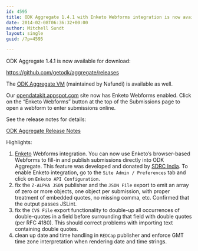 ```yaml
---
id: 4595
title: ODK Aggregate 1.4.1 with Enketo Webforms integration is now available
date: 2014-02-08T06:36:32+00:00
author: Mitchell Sundt
layout: single
guid: /?p=4595

---
```

ODK Aggregate 1.4.1 is now available for download:

<a href="https://github.com/getodk/aggregate/releases" title="Download page" target="_blank">https://github.com/getodk/aggregate/releases</a>

The [ODK Aggregate VM](http://gum.co/odk-aggregate-vm) (maintained by Nafundi) is available as well.

Our <a href="http://opendatakit.appspot.com" title="opendatakit.appspot.com" target="_blank">opendatakit.appspot.com</a> site now has Enketo Webforms enabled. Click on the “Enketo Webforms” button at the top of the Submissions page to open a webform to enter submissions online.

See the release notes for details:

<a href="http://code.google.com/p/opendatakit/wiki/AggregateReleaseNotes" title="ODK Aggregate Release Notes" target="_blank">ODK Aggregate Release Notes</a>

Highlights:

  1. <a href="https://enketo.org/" title="Enketo" target="_blank">Enketo</a> Webforms integration. You can now use Enketo’s browser-based Webforms to fill-in and publish submissions directly into ODK Aggregate. This feature was developed and donated by <a href="http://sdrc.co.in/" title="SDFC India" target="_blank">SDRC India</a>. To enable Enketo integration, go to the `Site Admin / Preferences` tab and click on `Enketo API Configuration`.
  2. fix the `Z-ALPHA JSON` publisher and the `JSON File` export to emit an array of zero or more objects, one object per submission, with proper treatment of embedded quotes, no missing comma, etc. Confirmed that the output passes JSLint.
  3. fix the `CVS File` export functionality to double-up all occurrences of double-quotes in a field before surrounding that field with double quotes (per RFC 4180). This should correct problems with importing text containing double quotes.
  4. clean up date and time handling in `REDCap` publisher and enforce GMT time zone interpretation when rendering date and time strings.
